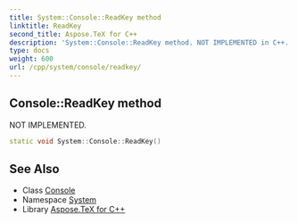 ```yaml
---
title: System::Console::ReadKey method
linktitle: ReadKey
second_title: Aspose.TeX for C++
description: 'System::Console::ReadKey method. NOT IMPLEMENTED in C++.'
type: docs
weight: 600
url: /cpp/system/console/readkey/
---
```

## Console::ReadKey method


NOT IMPLEMENTED.

```cpp
static void System::Console::ReadKey()
```

## See Also

* Class [Console](../)
* Namespace [System](../../)
* Library [Aspose.TeX for C++](../../../)
